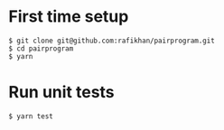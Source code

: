 # First time setup
```shell
$ git clone git@github.com:rafikhan/pairprogram.git
$ cd pairprogram
$ yarn 
```

# Run unit tests
```shell
$ yarn test
```